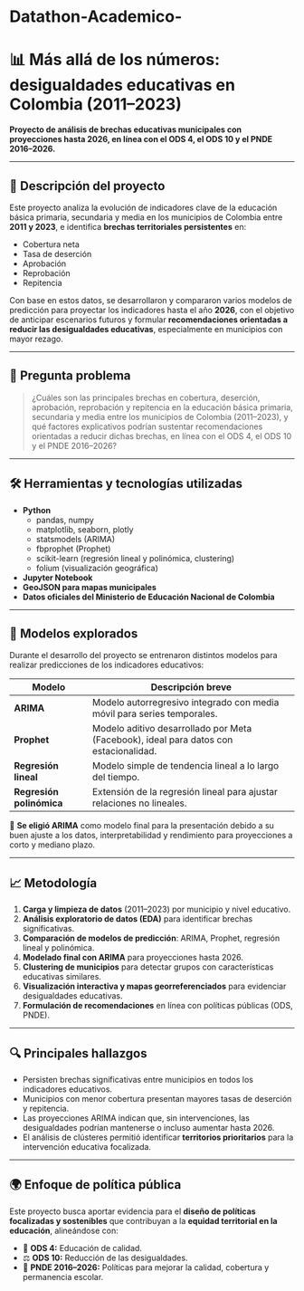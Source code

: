 # Datathon-Academico-
# 📊 Más allá de los números: desigualdades educativas en Colombia (2011–2023)

**Proyecto de análisis de brechas educativas municipales con proyecciones hasta 2026, en línea con el ODS 4, el ODS 10 y el PNDE 2016–2026.**

---

## 📌 Descripción del proyecto

Este proyecto analiza la evolución de indicadores clave de la educación básica primaria, secundaria y media en los municipios de Colombia entre **2011 y 2023**, e identifica **brechas territoriales persistentes** en:

- Cobertura neta
- Tasa de deserción
- Aprobación
- Reprobación
- Repitencia

Con base en estos datos, se desarrollaron y compararon varios modelos de predicción para proyectar los indicadores hasta el año **2026**, con el objetivo de anticipar escenarios futuros y formular **recomendaciones orientadas a reducir las desigualdades educativas**, especialmente en municipios con mayor rezago.

---

## 🎯 Pregunta problema

> ¿Cuáles son las principales brechas en cobertura, deserción, aprobación, reprobación y repitencia en la educación básica primaria, secundaria y media entre los municipios de Colombia (2011–2023), y qué factores explicativos podrían sustentar recomendaciones orientadas a reducir dichas brechas, en línea con el ODS 4, el ODS 10 y el PNDE 2016–2026?

---

## 🛠️ Herramientas y tecnologías utilizadas

- **Python**
  - pandas, numpy
  - matplotlib, seaborn, plotly
  - statsmodels (ARIMA)
  - fbprophet (Prophet)
  - scikit-learn (regresión lineal y polinómica, clustering)
  - folium (visualización geográfica)
- **Jupyter Notebook**
- **GeoJSON para mapas municipales**
- **Datos oficiales del Ministerio de Educación Nacional de Colombia**

---

## 🧪 Modelos explorados

Durante el desarrollo del proyecto se entrenaron distintos modelos para realizar predicciones de los indicadores educativos:

| Modelo                  | Descripción breve                                                |
|-------------------------|------------------------------------------------------------------|
| **ARIMA**               | Modelo autorregresivo integrado con media móvil para series temporales. |
| **Prophet**             | Modelo aditivo desarrollado por Meta (Facebook), ideal para datos con estacionalidad. |
| **Regresión lineal**    | Modelo simple de tendencia lineal a lo largo del tiempo.         |
| **Regresión polinómica**| Extensión de la regresión lineal para ajustar relaciones no lineales. |

📌 **Se eligió ARIMA** como modelo final para la presentación debido a su buen ajuste a los datos, interpretabilidad y rendimiento para proyecciones a corto y mediano plazo.

---

## 📈 Metodología

1. **Carga y limpieza de datos** (2011–2023) por municipio y nivel educativo.
2. **Análisis exploratorio de datos (EDA)** para identificar brechas significativas.
3. **Comparación de modelos de predicción**: ARIMA, Prophet, regresión lineal y polinómica.
4. **Modelado final con ARIMA** para proyecciones hasta 2026.
5. **Clustering de municipios** para detectar grupos con características educativas similares.
6. **Visualización interactiva y mapas georreferenciados** para evidenciar desigualdades educativas.
7. **Formulación de recomendaciones** en línea con políticas públicas (ODS, PNDE).

---

## 🔍 Principales hallazgos

- Persisten brechas significativas entre municipios en todos los indicadores educativos.
- Municipios con menor cobertura presentan mayores tasas de deserción y repitencia.
- Las proyecciones ARIMA indican que, sin intervenciones, las desigualdades podrían mantenerse o incluso aumentar hasta 2026.
- El análisis de clústeres permitió identificar **territorios prioritarios** para la intervención educativa focalizada.

---

## 🌍 Enfoque de política pública

Este proyecto busca aportar evidencia para el **diseño de políticas focalizadas y sostenibles** que contribuyan a la **equidad territorial en la educación**, alineándose con:

- 📘 **ODS 4:** Educación de calidad.
- ⚖️ **ODS 10:** Reducción de las desigualdades.
- 📑 **PNDE 2016–2026:** Políticas para mejorar la calidad, cobertura y permanencia escolar.


